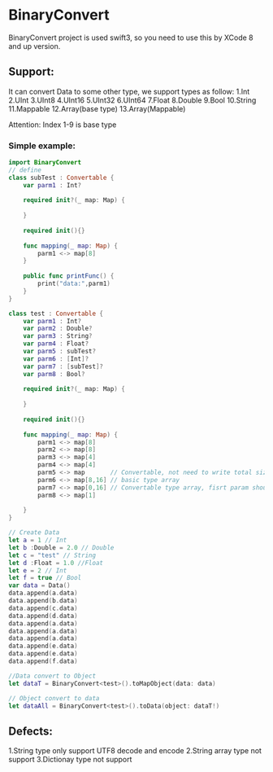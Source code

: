 # BinaryConvert

BinaryConvert project is used swift3, so you need to use this by XCode 8 and up version.

## Support:
It can convert Data to some other type, we support types as follow:
1.Int
2.UInt
3.UInt8
4.UInt16
5.UInt32
6.UInt64
7.Float
8.Double
9.Bool
10.String
11.Mappable
12.Array(base type)
13.Array(Mappable)

Attention: Index 1-9 is base type

### Simple example:
```swift
import BinaryConvert
// define 
class subTest : Convertable {
    var parm1 : Int?
    
    required init?(_ map: Map) {
        
    }
    
    required init(){}
    
    func mapping(_ map: Map) {
        parm1 <-> map[8]
    }
    
    public func printFunc() {
        print("data:",parm1)
    }
}

class test : Convertable {
    var parm1 : Int?
    var parm2 : Double?
    var parm3 : String?
    var parm4 : Float?
    var parm5 : subTest?
    var parm6 : [Int]?
    var parm7 : [subTest]?
    var parm8 : Bool?
    
    required init?(_ map: Map) {
        
    }
    
    required init(){}
    
    func mapping(_ map: Map) {
        parm1 <-> map[8]
        parm2 <-> map[8]
        parm3 <-> map[4]
        parm4 <-> map[4]
        parm5 <-> map       // Convertable, not need to write total size or you can write as parm5 <-> map[0], set param to 0
        parm6 <-> map[8,16] // basic type array
        parm7 <-> map[0,16] // Convertable type array, fisrt param should set 0 or you can write as parm7 <-> map[16], not set first param
        parm8 <-> map[1]
        
    }
}

// Create Data
let a = 1 // Int
let b :Double = 2.0 // Double
let c = "test" // String
let d :Float = 1.0 //Float
let e = 2 // Int
let f = true // Bool
var data = Data()
data.append(a.data)
data.append(b.data)
data.append(c.data)
data.append(d.data)
data.append(a.data)
data.append(a.data)
data.append(a.data)
data.append(e.data)
data.append(e.data)
data.append(f.data)

//Data convert to Object
let dataT = BinaryConvert<test>().toMapObject(data: data)

// Object convert to data
let dataAll = BinaryConvert<test>().toData(object: dataT!)
```

## Defects:
1.String type only support UTF8 decode and encode
2.String array type not support
3.Dictionay type not support
